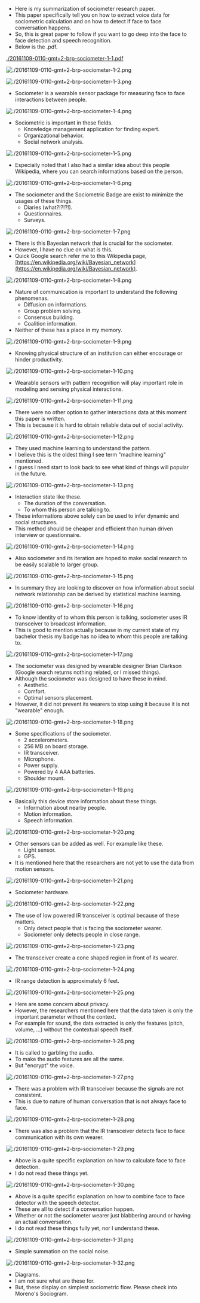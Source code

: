 * Here is my summarization of sociometer research paper.
* This paper specifically tell you on how to extract voice data for sociometric calculation and on how to detect if face to face conversation happens.
* So, this is great paper to follow if you want to go deep into the face to face detection and speech recognition.
* Below is the .pdf.

[./20161109-0110-gmt+2-brp-sociometer-1-1.pdf](./20161109-0110-gmt+2-brp-sociometer-1-1.pdf)

![./20161109-0110-gmt+2-brp-sociometer-1-2.png](./20161109-0110-gmt+2-brp-sociometer-1-2.png)

![./20161109-0110-gmt+2-brp-sociometer-1-3.png](./20161109-0110-gmt+2-brp-sociometer-1-3.png)

* Sociometer is a wearable sensor package for measuring face to face interactions between people.

![./20161109-0110-gmt+2-brp-sociometer-1-4.png](./20161109-0110-gmt+2-brp-sociometer-1-4.png)

* Sociometric is important in these fields.
    * Knowledge management application for finding expert.
    * Organizational behavior.
    * Social network analysis.

![./20161109-0110-gmt+2-brp-sociometer-1-5.png](./20161109-0110-gmt+2-brp-sociometer-1-5.png)

* Especially noted that I also had a similar idea about this people Wikipedia, where you can search informations based on the person.

![./20161109-0110-gmt+2-brp-sociometer-1-6.png](./20161109-0110-gmt+2-brp-sociometer-1-6.png)

* The sociometer and the Sociometric Badge are exist to minimize the usages of these things.
    * Diaries (what?!?!?!).
    * Questionnaires.
    * Surveys.

![./20161109-0110-gmt+2-brp-sociometer-1-7.png](./20161109-0110-gmt+2-brp-sociometer-1-7.png)

* There is this Bayesian network that is crucial for the sociometer.
* However, I have no clue on what is this.
* Quick Google search refer me to this Wikipedia page, [https://en.wikipedia.org/wiki/Bayesian_network](https://en.wikipedia.org/wiki/Bayesian_network).

![./20161109-0110-gmt+2-brp-sociometer-1-8.png](./20161109-0110-gmt+2-brp-sociometer-1-8.png)

* Nature of communication is important to understand the following phenomenas.
    * Diffusion on informations.
    * Group problem solving.
    * Consensus building.
    * Coalition information.
* Neither of these has a place in my memory.

![./20161109-0110-gmt+2-brp-sociometer-1-9.png](./20161109-0110-gmt+2-brp-sociometer-1-9.png)

* Knowing physical structure of an institution can either encourage or hinder productivity.

![./20161109-0110-gmt+2-brp-sociometer-1-10.png](./20161109-0110-gmt+2-brp-sociometer-1-10.png)

* Wearable sensors with pattern recognition will play important role in modeling and sensing physical interactions.

![./20161109-0110-gmt+2-brp-sociometer-1-11.png](./20161109-0110-gmt+2-brp-sociometer-1-11.png)

* There were no other option to gather interactions data at this moment this paper is written.
* This is because it is hard to obtain reliable data out of social activity.

![./20161109-0110-gmt+2-brp-sociometer-1-12.png](./20161109-0110-gmt+2-brp-sociometer-1-12.png)

* They used machine learning to understand the pattern.
* I believe this is the oldest thing I see term "machine learning" mentioned.
* I guess I need start to look back to see what kind of things will popular in the future.

![./20161109-0110-gmt+2-brp-sociometer-1-13.png](./20161109-0110-gmt+2-brp-sociometer-1-13.png)

* Interaction state like these.
    * The duration of the conversation.
    * To whom this person are talking to.
* These informations above solely can be used to infer dynamic and social structures.
* This method should be cheaper and efficient than human driven interview or questionnaire.

![./20161109-0110-gmt+2-brp-sociometer-1-14.png](./20161109-0110-gmt+2-brp-sociometer-1-14.png)

* Also sociometer and its iteration are hoped to make social research to be easily scalable to larger group.

![./20161109-0110-gmt+2-brp-sociometer-1-15.png](./20161109-0110-gmt+2-brp-sociometer-1-15.png)

* In summary they are looking to discover on how information about social network relationship can be derived by statistical machine learning.

![./20161109-0110-gmt+2-brp-sociometer-1-16.png](./20161109-0110-gmt+2-brp-sociometer-1-16.png)

* To know identity of to whom this person is talking, sociometer uses IR transceiver to broadcast information.
* This is good to mention actually because in my current state of my bachelor thesis my badge has no idea to whom this people are talking to.

![./20161109-0110-gmt+2-brp-sociometer-1-17.png](./20161109-0110-gmt+2-brp-sociometer-1-17.png)

* The sociometer was designed by wearable designer Brian Clarkson (Google search returns nothing related, or I missed things).
* Although the sociometer was designed to have these in mind.
    * Aesthetic.
    * Comfort.
    * Optimal sensors placement.
* However, it did not prevent its wearers to stop using it because it is not "wearable" enough.

![./20161109-0110-gmt+2-brp-sociometer-1-18.png](./20161109-0110-gmt+2-brp-sociometer-1-18.png)

* Some specifications of the sociometer.
    * 2 accelerometers.
    * 256 MB on board storage.
    * IR transceiver.
    * Microphone.
    * Power supply.
    * Powered by 4 AAA batteries.
    * Shoulder mount.

![./20161109-0110-gmt+2-brp-sociometer-1-19.png](./20161109-0110-gmt+2-brp-sociometer-1-19.png)

* Basically this device store information about these things.
    * Information about nearby people.
    * Motion information.
    * Speech information.

![./20161109-0110-gmt+2-brp-sociometer-1-20.png](./20161109-0110-gmt+2-brp-sociometer-1-20.png)

* Other sensors can be added as well. For example like these.
    * Light sensor.
    * GPS.
* It is mentioned here that the researchers are not yet to use the data from motion sensors.

![./20161109-0110-gmt+2-brp-sociometer-1-21.png](./20161109-0110-gmt+2-brp-sociometer-1-21.png)

* Sociometer hardware.

![./20161109-0110-gmt+2-brp-sociometer-1-22.png](./20161109-0110-gmt+2-brp-sociometer-1-22.png)

* The use of low powered IR transceiver is optimal because of these matters.
    * Only detect people that is facing the sociometer wearer.
    * Sociometer only detects people in close range.

![./20161109-0110-gmt+2-brp-sociometer-1-23.png](./20161109-0110-gmt+2-brp-sociometer-1-23.png)

* The transceiver create a cone shaped region in front of its wearer.

![./20161109-0110-gmt+2-brp-sociometer-1-24.png](./20161109-0110-gmt+2-brp-sociometer-1-24.png)

* IR range detection is approximately 6 feet.

![./20161109-0110-gmt+2-brp-sociometer-1-25.png](./20161109-0110-gmt+2-brp-sociometer-1-25.png)

* Here are some concern about privacy.
* However, the researchers mentioned here that the data taken is only the important parameter without the context.
* For example for sound, the data extracted is only the features (pitch, volume, ...) without the contextual speech itself.

![./20161109-0110-gmt+2-brp-sociometer-1-26.png](./20161109-0110-gmt+2-brp-sociometer-1-26.png)

* It is called to garbling the audio.
* To make the audio features are all the same.
* But "encrypt" the voice.

![./20161109-0110-gmt+2-brp-sociometer-1-27.png](./20161109-0110-gmt+2-brp-sociometer-1-27.png)

* There was a problem with IR transceiver because the signals are not consistent.
* This is due to nature of human conversation that is not always face to face.

![./20161109-0110-gmt+2-brp-sociometer-1-28.png](./20161109-0110-gmt+2-brp-sociometer-1-28.png)

* There was also a problem that the IR transceiver detects face to face communication with its own wearer.

![./20161109-0110-gmt+2-brp-sociometer-1-29.png](./20161109-0110-gmt+2-brp-sociometer-1-29.png)

* Above is a quite specific explanation on how to calculate face to face detection.
* I do not read these things yet.

![./20161109-0110-gmt+2-brp-sociometer-1-30.png](./20161109-0110-gmt+2-brp-sociometer-1-30.png)

* Above is a quite specific explanation on how to combine face to face detector with the speech detector.
* These are all to detect if a conversation happen.
* Whether or not the sociometer wearer just blabbering around or having an actual conversation.
* I do not read these things fully yet, nor I understand these.

![./20161109-0110-gmt+2-brp-sociometer-1-31.png](./20161109-0110-gmt+2-brp-sociometer-1-31.png)

* Simple summation on the social noise.

![./20161109-0110-gmt+2-brp-sociometer-1-32.png](./20161109-0110-gmt+2-brp-sociometer-1-32.png)

* Diagrams.
* I am not sure what are these for.
* But, these display on simplest sociometric flow. Please check into Moreno's Sociogram.